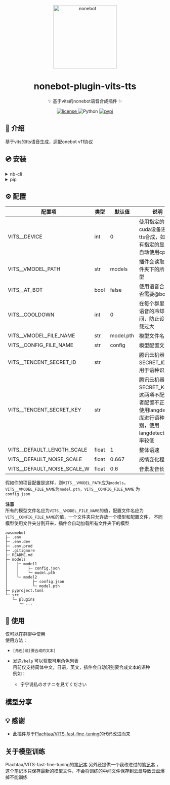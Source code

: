 <p align="center">
  <a href="https://v2.nonebot.dev/"><img src="https://v2.nonebot.dev/logo.png" width="200" height="200" alt="nonebot"></a>
</p>

<div align="center">

# nonebot-plugin-vits-tts

✨ 基于vits的nonebot语音合成插件 ✨

<p align="center">
  <a href="https://github.com/Redmomn/nonebot-plugin-vits-tts/blob/master/LICENSE">
    <img src="https://img.shields.io/github/license/Redmomn/nonebot-plugin-vits-tts.svg" alt="license">
  </a>
  <img src="https://img.shields.io/badge/python-3.8+-blue.svg" alt="Python">
  <a href="https://pypi.org/project/nonebot-plugin-vits-tts">
    <img src="https://badgen.net/pypi/v/nonebot-plugin-vits-tts" alt="pypi">
  </a>
</p>

</div>

## 📖 介绍

基于vits的tts语音生成，适配onebot v11协议

## 💿 安装

<details>
<summary>nb-cli</summary>

    nb plugin install nonebot-plugin-vits-tts

</details>

<details>
<summary>pip</summary>

    pip install nonebot_plugin_vits_tts

</details>

## ⚙️ 配置

| 配置项                         | 类型    | 默认值       | 说明                                                                    |
|-----------------------------|-------|-----------|-----------------------------------------------------------------------|
| VITS__DEVICE                | int   | 0         | 使用指定的cuda设备进行tts合成，如果没有指定的显卡会自动使用cpu                                  |
| VITS__VMODEL_PATH           | str   | models    | 插件会读取此文件夹下的所有模型                                                       |
| VITS__AT_BOT                | bool  | false     | 使用语音合成是否需要@bot                                                        |
| VITS__COOLDOWN              | int   | 0         | 在每个群里生成语音的冷却时间，防止设备负载过大                                               |
| VITS__VMODEL_FILE_NAME      | str   | model.pth | 模型文件名                                                                 |
| VITS__CONFIG_FILE_NAME      | str   | config    | 模型配置文件                                                                |
| VITS__TENCENT_SECRET_ID     | str   |           | 腾讯云机器翻译SECRET_ID，用于语种识别                                               |
| VITS__TENCENT_SECRET_KEY    | str   |           | 腾讯云机器翻译SECRET_KEY，这两项不配置或者配置不正确会使用langdetect库进行语种识别，使用langdetect准确率较低 |
| VITS__DEFAULT_LENGTH_SCALE  | float | 1         | 整体语速                                                                  |
| VITS__DEFAULT_NOISE_SCALE   | float | 0.667     | 感情变化程度                                                                |
| VITS__DEFAULT_NOISE_SCALE_W | float | 0.6       | 音素发音长度                                                                |

假如你的项目配置是这样，则`VITS__VMODEL_PATH`应为`models`，`VITS__VMODEL_FILE_NAME`为`model.pth`，`VITS__CONFIG_FILE_NAME`
为`config.json`

**注意**  
所有的模型文件名应为`VITS__VMODEL_FILE_NAME`的值，配置文件名应为`VITS__CONFIG_FILE_NAME`的值，一个文件夹只允许放一个模型和配置文件，
不同模型使用文件夹分割开来，插件会自动加载所有文件夹下的模型

```text
awsomebot
├─ .env
├─ .env.dev
├─ .env.prod
├─ .gitignore
├─ README.md
├─ models
│    ├─ model1
│    │    ├─ config.json
│    │    └─ model.pth
│    └─ model2
│           ├─ config.json
│           └─ model.pth
├─ pyproject.toml
└─ src
   └─ plugins
      └─ ...

```

## 🎉 使用

仅可以在群聊中使用  
使用方法：

- `[角色]说[要合成的文本]`
- 发送`/help` 可以获取可用角色列表  
  目前仅支持简体中文，日语，英文，插件会自动识别要合成文本的语种  
  例如：

    - 宁宁说私のオナニを見てください

## 模型分享

## 💡 感谢

- 此插件基于[Plachtaa/VITS-fast-fine-tuning](https://github.com/Plachtaa/VITS-fast-fine-tuning)的代码改进而来

## 关于模型训练

Plachtaa/VITS-fast-fine-tuning的[笔记本](https://colab.research.google.com/drive/1pn1xnFfdLK63gVXDwV4zCXfVeo8c-I-0?usp=sharing)
另外还提供一个我改进过的[笔记本](https://colab.research.google.com/drive/1Uf-ngOqUiDXCPbsm122w56y6nuWiWcnu?usp=sharing)
，这个笔记本只保存最新的模型文件，不会将训练的中间文件保存到云盘导致云盘爆掉不能训练
